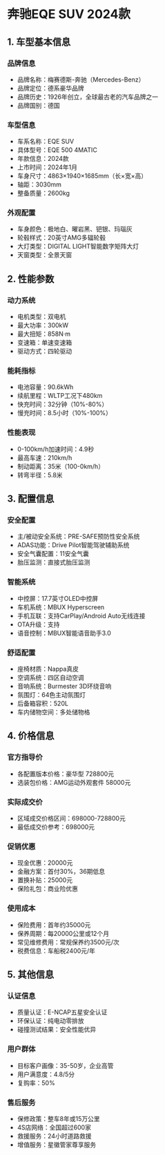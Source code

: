 # 奔驰EQE SUV 2024款

## 1. 车型基本信息
### 品牌信息
- 品牌名称：梅赛德斯-奔驰（Mercedes-Benz）
- 品牌定位：德系豪华品牌
- 品牌历史：1926年创立，全球最古老的汽车品牌之一
- 品牌国别：德国

### 车型信息
- 车系名称：EQE SUV
- 具体型号：EQE 500 4MATIC
- 年款信息：2024款
- 上市时间：2024年1月
- 车身尺寸：4863×1940×1685mm（长×宽×高）
- 轴距：3030mm
- 整备质量：2600kg

### 外观配置
- 车身颜色：极地白、曜岩黑、钯银、玛瑙灰
- 轮毂样式：20英寸AMG多辐轮毂
- 大灯类型：DIGITAL LIGHT智能数字矩阵大灯
- 天窗类型：全景天窗

## 2. 性能参数
### 动力系统
- 电机类型：双电机
- 最大功率：300kW
- 最大扭矩：858N·m
- 变速箱：单速变速箱
- 驱动方式：四轮驱动

### 能耗指标
- 电池容量：90.6kWh
- 续航里程：WLTP工况下480km
- 快充时间：32分钟（10%-80%）
- 慢充时间：8.5小时（10%-100%）

### 性能表现
- 0-100km/h加速时间：4.9秒
- 最高车速：210km/h
- 制动距离：35米（100-0km/h）
- 转弯半径：5.8米

## 3. 配置信息
### 安全配置
- 主/被动安全系统：PRE-SAFE预防性安全系统
- ADAS功能：Drive Pilot智能驾驶辅助系统
- 安全气囊配置：11安全气囊
- 胎压监测：直接式胎压监测

### 智能系统
- 中控屏：17.7英寸OLED中控屏
- 车机系统：MBUX Hyperscreen
- 手机互联：支持CarPlay/Android Auto无线连接
- OTA升级：支持
- 语音控制：MBUX智能语音助手3.0

### 舒适配置
- 座椅材质：Nappa真皮
- 空调系统：四区自动空调
- 音响系统：Burmester 3D环绕音响
- 氛围灯：64色主动氛围灯
- 后备箱容积：520L
- 车内储物空间：多处储物格

## 4. 价格信息
### 官方指导价
- 各配置版本价格：豪华型 728800元
- 选装包价格：AMG运动外观套件 58000元

### 实际成交价
- 区域成交价格区间：698000-728800元
- 最低成交价参考：698000元

### 促销优惠
- 现金优惠：20000元
- 金融方案：首付30%，36期低息
- 置换补贴：25000元
- 保险礼包：商业险优惠

### 使用成本
- 保险费用：首年约35000元
- 保养周期：每20000公里或12个月
- 常见维修费用：常规保养约3500元/次
- 税费信息：车船税2400元/年

## 5. 其他信息
### 认证信息
- 质量认证：E-NCAP五星安全认证
- 环保认证：纯电动零排放
- 碰撞测试结果：安全性能优异

### 用户群体
- 目标客户画像：35-50岁，企业高管
- 用户满意度：4.8/5分
- 复购率：50%

### 售后服务
- 保修政策：整车8年或15万公里
- 4S店网络：全国超过600家
- 救援服务：24小时道路救援
- 增值服务：星徽管家尊享服务
